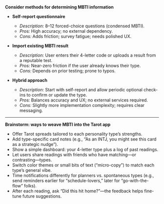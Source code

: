 **Consider methods for determining MBTI information**

- **Self-report questionnaire**
  - _Description:_ 8–12 forced-choice questions (condensed MBTI).
  - _Pros:_ High accuracy; no external dependency.
  - _Cons:_ Adds friction; survey fatigue; needs polished UX.

- **Import existing MBTI result**
  - _Description:_ User enters their 4-letter code or uploads a result from a reputable test.
  - _Pros:_ Near-zero friction if the user already knows their type.
  - _Cons:_ Depends on prior testing; prone to typos.

- **Hybrid approach**
  - _Description:_ Start with self-report and allow periodic optional check-ins to confirm or update the type.
  - _Pros:_ Balances accuracy and UX; no external services required.
  - _Cons:_ Slightly more implementation complexity; requires clear messaging.

---

**Brainstorm: ways to weave MBTI into the Tarot app**

- Offer Tarot spreads tailored to each personality type’s strengths.
- Add type-specific card notes (e.g., “As an INTJ, you might see this card as a strategic nudge”).
- Show a simple dashboard: your 4-letter type plus a log of past readings.
- Let users share readings with friends who have matching—or contrasting—types.
- Switch color themes or small bits of text (“micro-copy”) to match each type’s general vibe.
- Time notifications differently for planners vs. spontaneous types (e.g., send reminders earlier for “schedule-lovers,” later for “go-with-the-flow” folks).
- After each reading, ask “Did this hit home?”—the feedback helps fine-tune future suggestions.
